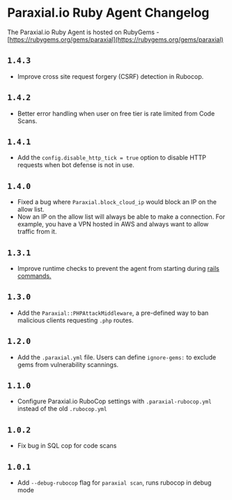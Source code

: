 # Paraxial.io Ruby Agent Changelog 

The Paraxial.io Ruby Agent is hosted on RubyGems - [https://rubygems.org/gems/paraxial](https://rubygems.org/gems/paraxial)

## `1.4.3`
- Improve cross site request forgery (CSRF) detection in Rubocop.

## `1.4.2`
- Better error handling when user on free tier is rate limited from Code Scans.

## `1.4.1`
- Add the `config.disable_http_tick = true` option to disable HTTP requests when bot defense is not in use. 

## `1.4.0`
- Fixed a bug where `Paraxial.block_cloud_ip` would block an IP on the allow list.
- Now an IP on the allow list will always be able to make a connection. For example, you have a VPN hosted in AWS and always want to allow traffic from it. 

## `1.3.1`
- Improve runtime checks to prevent the agent from starting during [rails commands.](https://guides.rubyonrails.org/command_line.html#command-line-basics)

## `1.3.0`
- Add the `Paraxial::PHPAttackMiddleware`, a pre-defined way to ban malicious clients requesting `.php` routes. 

## `1.2.0`
- Add the `.paraxial.yml` file. Users can define `ignore-gems:` to exclude gems from vulnerability scannings. 

## `1.1.0`
- Configure Paraxial.io RuboCop settings with `.paraxial-rubocop.yml` instead of the old `.rubocop.yml`

## `1.0.2`
- Fix bug in SQL cop for code scans

## `1.0.1`
- Add `--debug-rubocop` flag for `paraxial scan`, runs rubocop in debug mode
